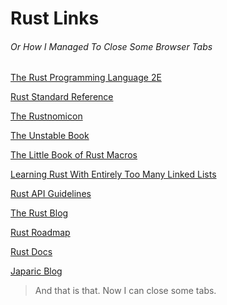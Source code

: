# Rust Links
###### Or How I Managed To Close Some Browser Tabs

[The Rust Programming Language 2E]

[Rust Standard Reference]

[The Rustnomicon]

[The Unstable Book]

[The Little Book of Rust Macros]

[Learning Rust With Entirely Too Many Linked Lists]

[Rust API Guidelines]

[The Rust Blog]

[Rust Roadmap]

[Rust Docs]

[Japaric Blog]

> And that is that. Now I can close some tabs.

[The Rust Programming Language 2E]: http://rust-lang.github.io/book/second-edition/ch12-00-an-io-project.html
[Rust Standard Reference]: https://doc.rust-lang.org/stable/reference/
[The Rustnomicon]: https://doc.rust-lang.org/stable/nomicon/
[The Unstable Book]: https://doc.rust-lang.org/stable/unstable-book/
[The Little Book of Rust Macros]: https://danielkeep.github.io/tlborm/book/README.html
[Learning Rust With Entirely Too Many Linked Lists]: http://cglab.ca/~abeinges/blah/too-many-lists/book/README.html
[Rust API Guidelines]: https://github.com/brson/rust-api-guidelines#naming
[The Rust Blog]: https://blog.rust-lang.org/
[Rust Roadmap]: https://github.com/rust-lang/rust-roadmap
[Rust Docs]: https://doc.rust-lang.org/std/
[Japaric Blog]: http://blog.japaric.io/fearless-concurrency/
